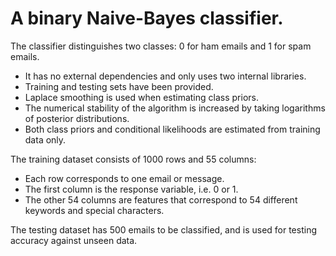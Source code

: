 # A binary Naive-Bayes classifier.

The classifier distinguishes two classes: 0 for ham emails and 1 for spam emails.

- It has no external dependencies and only uses two internal libraries.
- Training and testing sets have been provided.
- Laplace smoothing is used when estimating class priors.
- The numerical stability of the algorithm is increased by taking logarithms of posterior distributions.
- Both class priors and conditional likelihoods are estimated from training data only.

The training dataset consists of 1000 rows and 55 columns:

- Each row corresponds to one email or message.
- The first column is the response variable, i.e. 0 or 1.
- The other 54 columns are features that correspond to 54 different keywords and special characters.

The testing dataset has 500 emails to be classified, and is used for testing accuracy against unseen data.

